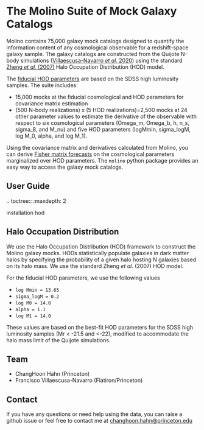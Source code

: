 # The Molino Suite of Mock Galaxy Catalogs
Molino contains 75,000 galaxy mock catalogs designed to quantify the information content of any cosmological observable for a redshift-space galaxy sample. The galaxy catalogs are constructed from the Quijote N-body simulations ([Villaescusa-Navarro _et al._ 2020](https://ui.adsabs.harvard.edu/abs/2020ApJS..250....2V/abstract)) using the standard [Zheng *et al.* (2007)](https://ui.adsabs.harvard.edu/abs/2007ApJ...667..760Z/abstract) Halo Occupation Distribution (HOD) model. 

The [fiducial HOD parameters](#halo-occupation-distribution) are based on the SDSS high luminosity samples. The suite includes: 

- 15,000 mocks at the fiducial cosmological and HOD parameters for covariance matrix estimation
- (500 N-body realizations) x (5 HOD realizations)=2,500 mocks at 24 other parameter values to estimate the derivative of the observable with respect to six cosmological parameters (Omega_m, Omega_b, h, n_s, sigma_8, and M_nu) and five HOD parameters (logMmin, sigma_logM, log M_0, alpha, and log M_1). 

Using the covariance matrix and derivatives calculated from Molino, you can derive [Fisher matrix forecasts](#fisher-forecasts) on the cosmological parameters marginalized over HOD parameters. The `molino` python package provides an easy way to access the galaxy mock catalogs.


## User Guide

.. toctree::
   :maxdepth: 2

   installation
   hod

## Halo Occupation Distribution

We use the Halo Occupation Distribution (HOD) framework to construct the Molino galaxy mocks. HODs statistically populate galaxies in dark matter halos by specifying the probability of a given halo hosting N galaxies based on its halo mass. We use the standard Zheng _et al._ (2007) HOD model. 

For the fiducial HOD parameters, we use the following values

- `log Mmin = 13.65`
-  `sigma_logM = 0.2`
-  `log M0 = 14.0`
-  `alpha = 1.1`
-  `log M1 = 14.0`

These values are based on the best-fit HOD parameters for the SDSS high luminosity samples (Mr < -21.5 and <-22), modified to accommodate the halo mass limit of the Quijote simulations.


## Team 
- ChangHoon Hahn (Princeton) 
- Francisco Villaescusa-Navarro (Flatiron/Princeton)



## Contact
If you have any questions or need help using the data, you can raise a github issue or feel free to contact me at changhoon.hahn@princeton.edu 
